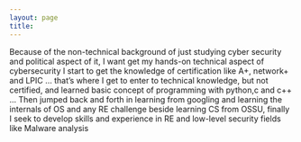 ```yaml
---
layout: page
title: 
---
```


Because of the non-technical background of just studying cyber security and political aspect of it, I want get my hands-on technical aspect of cybersecurity I start to get the knowledge of certification like A+, network+ and LPIC … that’s where I get to enter to technical knowledge, but not certified, and learned basic concept of programming with python,c and c++ ... Then jumped back and forth in learning from googling and learning the internals of OS and any RE challenge  beside learning CS from OSSU, finally I seek to develop skills and experience in RE and low-level security fields like Malware analysis 


